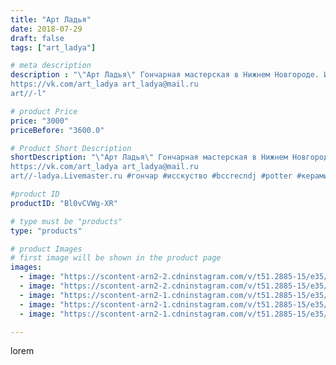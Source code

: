 ```yaml
---
title: "Арт Ладья"
date: 2018-07-29
draft: false
tags: ["art_ladya"]

# meta description
description : "\"Арт Ладья\" Гончарная мастерская в Нижнем Новгороде. Изготовление керамики и мастер//-классы по обучению. 
https://vk.com/art_ladya art_ladya@mail.ru 
art//-l"

# product Price
price: "3000"
priceBefore: "3600.0"

# Product Short Description
shortDescription: "\"Арт Ладья\" Гончарная мастерская в Нижнем Новгороде. Изготовление керамики и мастер//-классы по обучению. 
https://vk.com/art_ladya art_ladya@mail.ru 
art//-ladya.Livemaster.ru #гончар #исскуство #bccrecndj #potter #керамикадляинтерьера #керамикаручнаяработа #гончарнаямастерская #керамиканазаказ #handmade #посудаизглины #керамика #гончарнаяпосуда #эксклюзивнаякерамика #painter #dishes #decor #ceramicar #nntoday #claygoods #restaurant #earthenware #ceramic #design #magic #бутылка #ceramicart #shtof #штоф #clay #авторскаякерамика"

#product ID
productID: "Bl0vCVWg-XR"

# type must be "products"
type: "products"

# product Images
# first image will be shown in the product page
images:
  - image: "https://scontent-arn2-2.cdninstagram.com/v/t51.2885-15/e35/40760724_1670672953062132_1683241685242347520_n.jpg?tp=1&_nc_ht=scontent-arn2-2.cdninstagram.com&_nc_cat=100&_nc_ohc=Hnt7hvtkRq8AX_hs6Ya&ccb=7-4&oh=2970070bd1cd3b88e1ff6212f141005a&oe=6085DC6F&_nc_sid=83d603&ig_cache_key=MTgzNDI5NzAwODUwNjQ3Nzc4NQ%3D%3D.2-ccb7-4"
  - image: "https://scontent-arn2-2.cdninstagram.com/v/t51.2885-15/e35/40092152_1121274628022069_3946084585695084544_n.jpg?se=8&tp=1&_nc_ht=scontent-arn2-2.cdninstagram.com&_nc_cat=105&_nc_ohc=PBFiHKqDqkUAX-jZJH6&ccb=7-4&oh=e9f773d32e7cc25490981a3f7fa3a5d4&oe=60843717&_nc_sid=83d603&ig_cache_key=MTgzNDI5NzAxODAyNzU1MTUyOQ%3D%3D.2-ccb7-4"
  - image: "https://scontent-arn2-1.cdninstagram.com/v/t51.2885-15/e35/40454626_702207600134666_1272301400499421184_n.jpg?se=8&tp=1&_nc_ht=scontent-arn2-1.cdninstagram.com&_nc_cat=102&_nc_ohc=U55iff3gPFkAX-R3cGy&ccb=7-4&oh=359ecfd8febff570febbb7c83ed032c8&oe=6085289E&_nc_sid=83d603&ig_cache_key=MTgzNDI5NzAzMDM2NzE5OTIyOQ%3D%3D.2-ccb7-4"
  - image: "https://scontent-arn2-1.cdninstagram.com/v/t51.2885-15/e35/40798690_1915027521884848_3375111126558703616_n.jpg?se=8&tp=1&_nc_ht=scontent-arn2-1.cdninstagram.com&_nc_cat=104&_nc_ohc=-tWnKFbgoR4AX_Iom5s&ccb=7-4&oh=8efa738c93c418af4d6c615c140006a0&oe=60850E1C&_nc_sid=83d603&ig_cache_key=MTgzNDI5NzAzOTY4NjkwMTQyOQ%3D%3D.2-ccb7-4"
  - image: "https://scontent-arn2-1.cdninstagram.com/v/t51.2885-15/e35/39951186_261804407995351_1991394542074462208_n.jpg?se=8&tp=1&_nc_ht=scontent-arn2-1.cdninstagram.com&_nc_cat=107&_nc_ohc=hIN2yb6E-FkAX8-XguU&ccb=7-4&oh=c81900a2b8ae27dc05a9453a7e270125&oe=6085CEC0&_nc_sid=83d603&ig_cache_key=MTgzNDI5NzA0ODI0MzE3ODY4Ng%3D%3D.2-ccb7-4"

---
```

lorem
